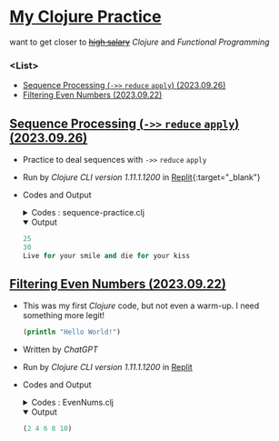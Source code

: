 # [My Clojure Practice](../README.md#my-clojure-practice)

want to get closer to [~~high salary~~](https://insights.stackoverflow.com/survey/2021#section-salary-salary-and-experience-by-language) *Clojure* and *Functional Programming*


### \<List>

- [Sequence Processing (`->>` `reduce` `apply`) (2023.09.26)](#sequence-processing---reduce-apply-20230926)
- [Filtering Even Numbers (2023.09.22)](#filtering-even-numbers-20230922)


## [Sequence Processing (`->>` `reduce` `apply`) (2023.09.26)](#list)

- Practice to deal sequences with `->>` `reduce` `apply`
- Run by *Clojure CLI version 1.11.1.1200* in [Replit](https://replit.com/){:target="_blank"}
- Codes and Output
  <details>
    <summary>Codes : sequence-practice.clj</summary>

  ```clojure
  (ns sequence-practice.ns
    (:require [clojure.string :as str]))
  ```
  ```clojure
  (defn odd-sum
    "Calculate the sum of odd numbers in a sequence."
    [numbers]
    (->>
      numbers
      (filter odd?)
      (reduce +)))

  (defn even-sum
    "Calculate the sum of even numbers in a sequence."
    [numbers]
    (reduce +
      (filter even? numbers)))

  (defn concatenate
    "Concatenate multiple strings with spaces in between."
    [& text]
    (apply str/join " " text))
  ```
  ```clojure
  (def num-sequence (range 1 11))
  (def str-sequence ["Live" "for" "your" "smile" "and" "die" "for" "your" "kiss"])
  ```
  ```clojure
  (defn -main
    "Main function to demonstrate sequence processing."
    []
    (println (odd-sum num-sequence))
    (println (even-sum num-sequence))
    (println (concatenate str-sequence)))

  (-main)
  ```
  </details>
  <details open="">
    <summary>Output</summary>

  ```clojure
  25
  30
  Live for your smile and die for your kiss
  ```
  </details>


## [Filtering Even Numbers (2023.09.22)](#list)

- This was my first *Clojure* code, but not even a warm-up. I need something more legit!
  ```clojure
  (println "Hello World!")
  ```
- Written by *ChatGPT*
- Run by *Clojure CLI version 1.11.1.1200* in [Replit](https://replit.com/)
- Codes and Output
  <details>
    <summary>Codes : EvenNums.clj</summary>

  ```clojure
  ; Define a function to filter even numbers
  (defn filter-even [nums]
    ; Use the even? function to filter only even numbers
    (filter even? nums))

  ; Define the input list of numbers
  (def numbers [1 2 3 4 5 6 7 8 9 10])

  ; Use the filter-even function to filter even numbers
  (def even-numbers (filter-even numbers))

  ; Print the result
  (println "Even numbers in the list:")
  (println even-numbers)
  ```
  </details>
  <details open="">
    <summary>Output</summary>

  ```clojure
  (2 4 6 8 10)
  ```
  </details>
